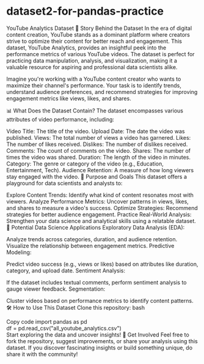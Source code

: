 # dataset2-for-pandas-practice

YouTube Analytics Dataset
📖 Story Behind the Dataset
In the era of digital content creation, YouTube stands as a dominant platform where creators strive to optimize their content for better reach and engagement. This dataset, YouTube Analytics, provides an insightful peek into the performance metrics of various YouTube videos. The dataset is perfect for practicing data manipulation, analysis, and visualization, making it a valuable resource for aspiring and professional data scientists alike.

Imagine you're working with a YouTube content creator who wants to maximize their channel's performance. Your task is to identify trends, understand audience preferences, and recommend strategies for improving engagement metrics like views, likes, and shares.

📊 What Does the Dataset Contain?
The dataset encompasses various attributes of video performance, including:

Video Title: The title of the video.
Upload Date: The date the video was published.
Views: The total number of views a video has garnered.
Likes: The number of likes received.
Dislikes: The number of dislikes received.
Comments: The count of comments on the video.
Shares: The number of times the video was shared.
Duration: The length of the video in minutes.
Category: The genre or category of the video (e.g., Education, Entertainment, Tech).
Audience Retention: A measure of how long viewers stay engaged with the video.
🎯 Purpose and Goals
This dataset offers a playground for data scientists and analysts to:

Explore Content Trends: Identify what kind of content resonates most with viewers.
Analyze Performance Metrics: Uncover patterns in views, likes, and shares to measure a video's success.
Optimize Strategies: Recommend strategies for better audience engagement.
Practice Real-World Analysis: Strengthen your data science and analytical skills using a relatable dataset.
🚀 Potential Data Science Applications
Exploratory Data Analysis (EDA):

Analyze trends across categories, duration, and audience retention.
Visualize the relationship between engagement metrics.
Predictive Modeling:

Predict video success (e.g., views or likes) based on attributes like duration, category, and upload date.
Sentiment Analysis:

If the dataset includes textual comments, perform sentiment analysis to gauge viewer feedback.
Segmentation:

Cluster videos based on performance metrics to identify content patterns.
🛠️ How to Use This Dataset
Clone this repository:
bash

Copy code
import pandas as pd  
df = pd.read_csv("all_youtube_analytics.csv")  
Start exploring the data and uncover insights!
🤝 Get Involved
Feel free to fork the repository, suggest improvements, or share your analysis using this dataset. If you discover fascinating insights or build something unique, do share it with the community!

